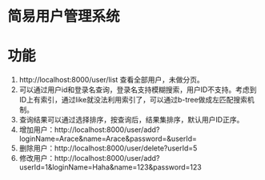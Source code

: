简易用户管理系统
============
# 功能
1. http://localhost:8000/user/list 查看全部用户，未做分页。
2. 可以通过用户id和登录名查询，登录名支持模糊搜索，用户ID不支持。考虑到ID上有索引，通过like就没法利用索引了，可以通过b-tree做成左匹配搜索机制。
3. 查询结果可以通过选择排序，按查询后，结果集排序，默认用户ID正序。
4. 增加用户：http://localhost:8000/user/add?loginName=Arace&name=Arace&password=&userId=
5. 删除用户：http://localhost:8000/user/delete?userId=5
6. 修改用户：http://localhost:8000/user/add?userId=1&loginName=Haha&name=123&password=123


